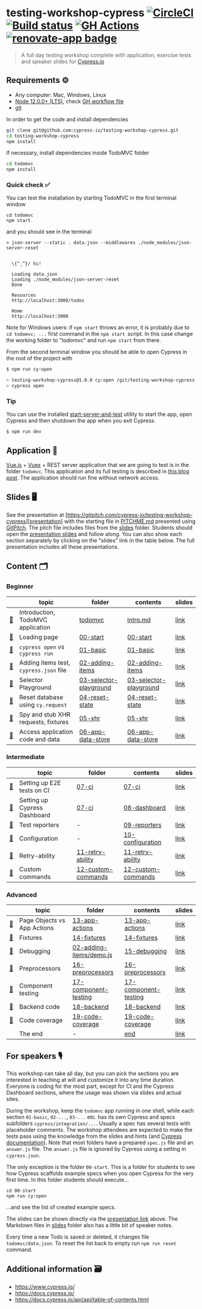 # testing-workshop-cypress [![CircleCI][ci-badge]][ci-url] [![Build status](https://ci.appveyor.com/api/projects/status/lflec2iwjc8gbhki/branch/master?svg=true)](https://ci.appveyor.com/project/cypress-io/testing-workshop-cypress/branch/master) [![GH Actions](https://github.com/cypress-io/testing-workshop-cypress/workflows/tests/badge.svg?branch=master)](https://github.com/cypress-io/testing-workshop-cypress/actions) [![renovate-app badge][renovate-badge]][renovate-app]

> A full day testing workshop complete with application, exercise tests and speaker slides for [Cypress.io](https://www.cypress.io/)

## Requirements ⚙️

- Any computer: Mac, Windows, Linux
- [Node 12.0.0+ (LTS)](https://nodejs.org/), check [GH workflow file](.github/workflows/min-node-version.yml)
- [git](https://git-scm.com)

In order to get the code and install dependencies

```bash
git clone git@github.com:cypress-io/testing-workshop-cypress.git
cd testing-workshop-cypress
npm install
```

If necessary, install dependencies inside TodoMVC folder

```bash
cd todomvc
npm install
```

### Quick check ✅

You can test the installation by starting TodoMVC in the first terminal window

```shell
cd todomvc
npm start
```

and you should see in the terminal

```text
> json-server --static . data.json --middlewares ./node_modules/json-server-reset


  \{^_^}/ hi!

  Loading data.json
  Loading ./node_modules/json-server-reset
  Done

  Resources
  http://localhost:3000/todos

  Home
  http://localhost:3000
```

Note for Windows users: if `npm start` throws an error, it is probably due to `cd todomvc; ...` first command in the `npm start `script. In this case change the working folder to "todomvc" and run `npm start` from there.

From the second terminal window you should be able to open Cypress in the root of the project with

```bash
$ npm run cy:open

> testing-workshop-cypress@1.0.0 cy:open /git/testing-workshop-cypress
> cypress open
```

### Tip

You can use the installed [start-server-and-test](https://github.com/bahmutov/start-server-and-test) utility to start the app, open Cypress and then shutdown the app when you exit Cypress.

```bash
$ npm run dev
```

## Application 💾

[Vue.js](https://vuejs.org/) + [Vuex](https://vuex.vuejs.org/) + REST server application that we are going to test is in the folder `todomvc`. This application and its full testing is described in [this blog post](https://www.cypress.io/blog/2017/11/28/testing-vue-web-application-with-vuex-data-store-and-rest-backend/). The application should run fine without network access.

## Slides 🖥

See the presentation at [https://gitpitch.com/cypress-io/testing-workshop-cypress][presentation] with the starting file in [PITCHME.md](PITCHME.md) presented using [GitPitch](https://gitpitch.com/). The pitch file includes files from the [slides](slides) folder. Students should open the [presentation slides][presentation] and follow along. You can also show each section separately by clicking on the "slides" link in the table below. The full presentation includes all these presentations.

[presentation]: https://gitpitch.com/cypress-io/testing-workshop-cypress

## Content 🗂

### Beginner

|                            | topic                                  | folder                                                               | contents                                                           | slides                                                                                           |
| -------------------------- | -------------------------------------- | -------------------------------------------------------------------- | ------------------------------------------------------------------ | ------------------------------------------------------------------------------------------------ |
| [🔗](#intro)               | Introduction, TodoMVC application      | [todomvc](todomvc)                                                   | [intro.md](slides/intro/PITCHME.md)                                | [link](https://gitpitch.com/cypress-io/testing-workshop-cypress?p=slides/intro)                  |
| [🔗](#start)               | Loading page                           | [00-start](00-start)                                                 | [00-start](slides/00-start/PITCHME.md)                             | [link](https://gitpitch.com/cypress-io/testing-workshop-cypress?p=slides/00-start)               |
| [🔗](#basic)               | `cypress open` vs `cypress run`        | [01-basic](cypress/integration/01-basic)                             | [01-basic](slides/01-basic/PITCHME.md)                             | [link](https://gitpitch.com/cypress-io/testing-workshop-cypress?p=slides/01-basic)               |
| [🔗](#adding-items)        | Adding items test, `cypress.json` file | [02-adding-items](cypress/integration/02-adding-items)               | [02-adding-items](slides/02-adding-items/PITCHME.md)               | [link](https://gitpitch.com/cypress-io/testing-workshop-cypress?p=slides/02-adding-items)        |
| [🔗](#selector-playground) | Selector Playground                    | [03-selector-playground](cypress/integration/03-selector-playground) | [03-selector-playground](slides/03-selector-playground/PITCHME.md) | [link](https://gitpitch.com/cypress-io/testing-workshop-cypress?p=slides/03-selector-playground) |
| [🔗](#reset-state)         | Reset database using `cy.request`      | [04-reset-state](cypress/integration/04-reset-state)                 | [04-reset-state](slides/04-reset-state/PITCHME.md)                 | [link](https://gitpitch.com/cypress-io/testing-workshop-cypress?p=slides/04-reset-state)         |
| [🔗](#xhr)                 | Spy and stub XHR requests, fixtures    | [05-xhr](cypress/integration/05-xhr)                                 | [05-xhr](slides/05-xhr/PITCHME.md)                                 | [link](https://gitpitch.com/cypress-io/testing-workshop-cypress?p=slides/05-xhr)                 |
| [🔗](#app-data-store)      | Access application code and data       | [06-app-data-store](cypress/integration/06-app-data-store)           | [06-app-data-store](slides/06-app-data-store/PITCHME.md)           | [link](https://gitpitch.com/cypress-io/testing-workshop-cypress?p=slides/06-app-data-store)      |

### Intermediate

|                        | topic                        | folder                                                       | contents                                                   | slides                                                                                       |
| ---------------------- | ---------------------------- | ------------------------------------------------------------ | ---------------------------------------------------------- | -------------------------------------------------------------------------------------------- |
| [🔗](#ci)              | Setting up E2E tests on CI   | [07-ci](cypress/integration/07-ci)                           | [07-ci](slides/07-ci/PITCHME.md)                           | [link](https://gitpitch.com/cypress-io/testing-workshop-cypress?p=slides/07-ci)              |
| [🔗](#dashboard)       | Setting up Cypress Dashboard | [07-ci](cypress/integration/07-ci)                           | [08-dashboard](slides/08-dashboard/PITCHME.md)             | [link](https://gitpitch.com/cypress-io/testing-workshop-cypress?p=slides/08-dashboard)       |
| [🔗](#reporters)       | Test reporters               | -                                                            | [09-reporters](slides/09-reporters/PITCHME.md)             | [link](https://gitpitch.com/cypress-io/testing-workshop-cypress?p=slides/09-reporters)       |
| [🔗](#configuration)   | Configuration                | -                                                            | [10-configuration](slides/10-configuration/PITCHME.md)     | [link](https://gitpitch.com/cypress-io/testing-workshop-cypress?p=slides/10-configuration)   |
| [🔗](#retry-ability)   | Retry-ability                | [11-retry-ability](cypress/integration/11-retry-ability)     | [11-retry-ability](slides/11-retry-ability/PITCHME.md)     | [link](https://gitpitch.com/cypress-io/testing-workshop-cypress?p=slides/11-retry-ability)   |
| [🔗](#custom-commands) | Custom commands              | [12-custom-commands](cypress/integration/12-custom-commands) | [12-custom-commands](slides/12-custom-commands/PITCHME.md) | [link](https://gitpitch.com/cypress-io/testing-workshop-cypress?p=slides/12-custom-commands) |

### Advanced

|                          | topic                       | folder                                                                 | contents                                                       | slides                                                                                         |
| ------------------------ | --------------------------- | ---------------------------------------------------------------------- | -------------------------------------------------------------- | ---------------------------------------------------------------------------------------------- |
| [🔗](#app-actions)       | Page Objects vs App Actions | [13-app-actions](cypress/integration/13-app-actions)                   | [13-app-actions](slides/13-app-actions/PITCHME.md)             | [link](https://gitpitch.com/cypress-io/testing-workshop-cypress?p=slides/13-app-actions)       |
| [🔗](#fixtures)          | Fixtures                    | [14-fixtures](cypress/integration/14-fixtures)                         | [14-fixtures](slides/14-fixtures/PITCHME.md)                   | [link](https://gitpitch.com/cypress-io/testing-workshop-cypress?p=slides/14-fixtures)          |
| [🔗](#debugging)         | Debugging                   | [02-adding-items/demo.js](cypress/integration/02-adding-items/demo.js) | [15-debugging](slides/15-debugging/PITCHME.md)                 | [link](https://gitpitch.com/cypress-io/testing-workshop-cypress?p=slides/15-debugging)         |
| [🔗](#preprocessors)     | Preprocessors               | [16-preprocessors](cypress/integration/16-preprocessors)               | [16-preprocessors](slides/16-preprocessors/PITCHME.md)         | [link](https://gitpitch.com/cypress-io/testing-workshop-cypress?p=slides/16-preprocessors)     |
| [🔗](#component-testing) | Component testing           | [17-component-testing](cypress/integration/17-component-testing)       | [17-component-testing](slides/17-component-testing/PITCHME.md) | [link](https://gitpitch.com/cypress-io/testing-workshop-cypress?p=slides/17-component-testing) |
| [🔗](#backend)           | Backend code                | [18-backend](cypress/integration/18-backend)                           | [18-backend](slides/18-backend/PITCHME.md)                     | [link](https://gitpitch.com/cypress-io/testing-workshop-cypress?p=slides/18-backend)           |
| [🔗](#code-coverage)     | Code coverage               | [19-code-coverage](cypress/integration/19-code-coverage)               | [19-code-coverage](slides/19-code-coverage/PITCHME.md)         | [link](https://gitpitch.com/cypress-io/testing-workshop-cypress?p=slides/19-code-coverage)     |
|                          | The end                     | -                                                                      | [end](slides/end/PITCHME.md)                                   | [link](https://gitpitch.com/cypress-io/testing-workshop-cypress?p=slides/end)                  |

## For speakers 🎙

This workshop can take all day, but you can pick the sections you are interested in teaching at will and customize it into any time duration. Everyone is coding for the most part, except for CI and the Cypress Dashboard sections, where the usage was shown via slides and actual sites.

During the workshop, keep the `todomvc` app running in one shell, while each section `01-basic`, `02-...`, `03-...` etc. has its own Cypress and specs subfolders `cypress/integration/...`. Usually a spec has several tests with placeholder comments. The workshop attendees are expected to make the tests pass using the knowledge from the slides and hints (and [Cypress documentation](https://docs.cypress.io/)). Note that most folders have a prepared `spec.js` file and an `answer.js` file. The `answer.js` file is ignored by Cypress using a setting in `cypress.json`.

The only exception is the folder `00-start`. This is a folder for students to see how Cypress scaffolds example specs when you open Cypress for the very first time. In this folder students should execute...

```
cd 00-start
npm run cy:open
```

...and see the list of created example specs.

The slides can be shown directly via the [presentation link][presentation] above. The Markdown files in [slides](slides) folder also has a little bit of speaker notes.

Every time a new Todo is saved or deleted, it changes file `todomvc/data.json`. To reset the list back to empty run `npm run reset` command.

## Additional information 🗃

- https://www.cypress.io/
- https://docs.cypress.io/
- https://docs.cypress.io/api/api/table-of-contents.html

[ci-badge]: https://circleci.com/gh/cypress-io/testing-workshop-cypress.svg?style=svg
[ci-url]: https://circleci.com/gh/cypress-io/testing-workshop-cypress
[renovate-badge]: https://img.shields.io/badge/renovate-app-blue.svg
[renovate-app]: https://renovateapp.com/
